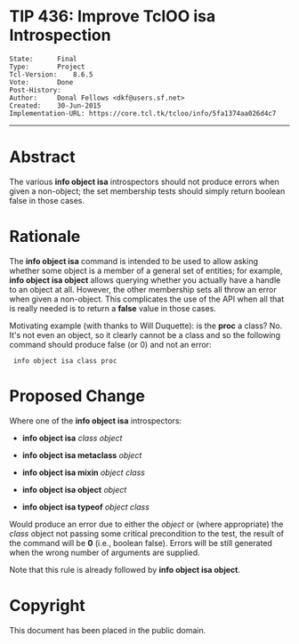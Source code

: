 # TIP 436: Improve TclOO isa Introspection
	State:		Final
	Type:		Project
	Tcl-Version:	8.6.5
	Vote:		Done
	Post-History:	
	Author:		Donal Fellows <dkf@users.sf.net>
	Created:	30-Jun-2015
	Implementation-URL: https://core.tcl.tk/tcloo/info/5fa1374aa026d4c7
-----

# Abstract

The various **info object isa** introspectors should not produce errors when
given a non-object; the set membership tests should simply return boolean
false in those cases.

# Rationale

The **info object isa** command is intended to be used to allow asking
whether some object is a member of a general set of entities; for example,
**info object isa object** allows querying whether you actually have a
handle to an object at all. However, the other membership sets all throw an
error when given a non-object. This complicates the use of the API when all
that is really needed is to return a **false** value in those cases.

Motivating example \(with thanks to Will Duquette\): is the **proc** a class?
No. It's not even an object, so it clearly cannot be a class and so the
following command should produce false \(or 0\) and not an error:

	 info object isa class proc

# Proposed Change

Where one of the **info object isa** introspectors:

 * **info object isa** _class object_

 * **info object isa metaclass** _object_

 * **info object isa mixin** _object class_

 * **info object isa object** _object_

 * **info object isa typeof** _object class_

Would produce an error due to either the _object_ or \(where appropriate\) the
_class_ object not passing some critical precondition to the test, the
result of the command will be **0** \(i.e., boolean false\). Errors will be
still generated when the wrong number of arguments are supplied.

Note that this rule is already followed by **info object isa object**.

# Copyright

This document has been placed in the public domain.
